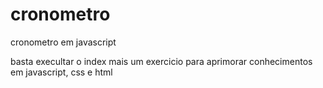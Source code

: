 # cronometro
cronometro em javascript 

basta execultar o index 
mais um exercicio para aprimorar conhecimentos em javascript, css e html
